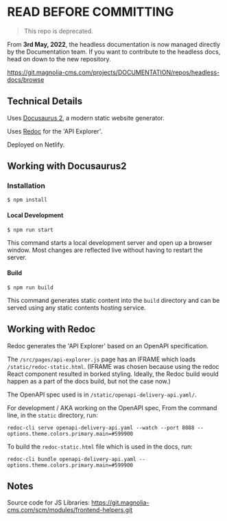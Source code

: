 # READ BEFORE COMMITTING

> This repo is deprecated.

From **3rd May, 2022**, the headless documentation is now managed directly by the Documentation team. If you want to contribute to the headless docs, head on down to the new repository.

https://git.magnolia-cms.com/projects/DOCUMENTATION/repos/headless-docs/browse

## Technical Details

Uses [Docusaurus 2](https://v2.docusaurus.io/), a modern static website generator.

Uses [Redoc](https://github.com/Redocly/redoc) for the 'API Explorer'.

Deployed on Netlify.

## Working with Docusaurus2

### Installation
```
$ npm install
```

#### Local Development
```
$ npm run start
```
This command starts a local development server and open up a browser window. Most changes are reflected live without having to restart the server.

#### Build
```
$ npm run build
```
This command generates static content into the `build` directory and can be served using any static contents hosting service.

## Working with Redoc

Redoc generates the 'API Explorer' based on an OpenAPI specification.

The `/src/pages/api-explorer.js` page has an IFRAME which loads `/static/redoc-static.html`. (IFRAME was chosen because using the redoc React component resulted in borked styling. Ideally, the Redoc build would happen as a part of the docs build, but not the case now.)

The OpenAPI spec used is in `/static/openapi-delivery-api.yaml/`.

For development / AKA working on the OpenAPI spec, From the command line, in the `static` directory, run:
```
redoc-cli serve openapi-delivery-api.yaml --watch --port 8088 --options.theme.colors.primary.main=#599900
```

To build the `redoc-static.html` file which is used in the docs, run:
```
redoc-cli bundle openapi-delivery-api.yaml --options.theme.colors.primary.main=#599900
```

## Notes

Source code for JS Libraries: https://git.magnolia-cms.com/scm/modules/frontend-helpers.git




